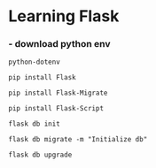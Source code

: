 # Learning Flask

### - download python env
```shell
python-dotenv
```

```shell
pip install Flask
```

 ```shell
pip install Flask-Migrate
```

```shell
pip install Flask-Script
```

```shell
flask db init
```

```shell
flask db migrate -m "Initialize db"
```

```shell
flask db upgrade
```
